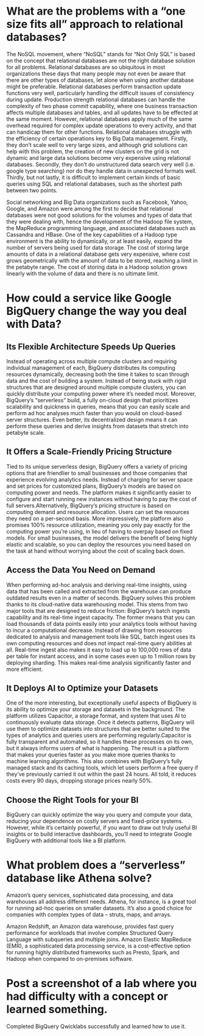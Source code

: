 # What are the problems with a “one size fits all” approach to relational databases?

The NoSQL movement, where “NoSQL” stands for “Not Only SQL” is based on the concept that relational databases are not the right database solution for all problems.  Relational databases are so ubiquitous in most organizations these days that many people may not even be aware that there are other types of databases, let alone when using another database might be preferable. Relational databases perform transaction update functions very well, particularly handling the difficult issues of consistency during update. Production strength relational databases can handle the complexity of two phase commit capability, where one business transaction affects multiple databases and tables, and all updates have to be effected at the same moment.
However, relational databases apply much of the same overhead required for complex update operations to every activity, and that can handicap them for other functions. Relational databases struggle with the efficiency of certain operations key to Big Data management. Firstly, they don’t scale well to very large sizes, and although grid solutions can help with this problem, the creation of new clusters on the grid is not dynamic and large data solutions become very expensive using relational databases. Secondly, they don’t do unstructured data search very well (i.e. google type searching) nor do they handle data in unexpected formats well. Thirdly, but not lastly, it is difficult to implement certain kinds of basic queries using SQL and relational databases, such as the shortest path between two points.

Social networking and Big Data organizations such as Facebook, Yahoo, Google, and Amazon were among the first to decide that relational databases were not good solutions for the volumes and types of data that they were dealing with, hence the development of the Hadoop file system, the MapReduce programming language, and associated databases such as Cassandra and HBase. One of the key capabilities of a Hadoop type environment is the ability to dynamically, or at least easily, expand the number of servers being used for data storage. The cost of storing large amounts of data in a relational database gets very expensive, where cost grows geometrically with the amount of data to be stored, reaching a limit in the petabyte range. The cost of storing data in a Hadoop solution grows linearly with the volume of data and there is no ultimate limit.

# How could a service like Google BigQuery change the way you deal with Data?

## Its Flexible Architecture Speeds Up Queries ##

Instead of operating across multiple compute clusters and requiring individual management of each, BigQuery distributes its computing resources dynamically, decreasing both the time it takes to scan through data and the cost of building a system. Instead of being stuck with rigid structures that are designed around multiple compute clusters, you can quickly distribute your computing power where it’s needed most. Moreover, BigQuery’s “serverless” build, a fully on-cloud design that prioritizes scalability and quickness in queries, means that you can easily scale and perform ad hoc analyses much faster than you would on cloud-based server structures. Even better, its decentralized design means it can perform these queries and derive insights from datasets that stretch into petabyte scale.

## It Offers a Scale-Friendly Pricing Structure ##

Tied to its unique serverless design, BigQuery offers a variety of pricing options that are friendlier to small businesses and those companies that experience evolving analytics needs. Instead of charging for server space and set prices for customized plans, BigQuery’s models are based on computing power and needs. The platform makes it significantly easier to configure and start running new instances without having to pay the cost of full servers.Alternatively, BigQuery’s pricing structure is based on computing demand and resource allocation. Users can set the resources they need on a per-second basis. More impressively, the platform also promises 100% resource utilization, meaning you only pay exactly for the computing power you’re using, in lieu of having to overpay based on fixed models. For small businesses, the model delivers the benefit of being highly elastic and scalable, so you can deploy the resources you need based on the task at hand without worrying about the cost of scaling back down.

## Access the Data You Need on Demand ##

When performing ad-hoc analysis and deriving real-time insights, using data that has been called and extracted from the warehouse can produce outdated results even in a matter of seconds. BigQuery solves this problem thanks to its cloud-native data warehousing model. This stems from two major tools that are designed to reduce friction: BigQuery’s batch ingests capability and its real-time ingest capacity. The former means that you can load thousands of data points easily into your analytics tools without having to incur a computational decrease. Instead of drawing from resources dedicated to analysis and management tools like SQL, batch ingest uses its own computing resources and does not impact real-time query abilities at all. Real-time ingest also makes it easy to load up to 100,000 rows of data per table for instant access, and in some cases even up to 1 million rows by deploying sharding. This makes real-time analysis significantly faster and more efficient.

## It Deploys AI to Optimize your Datasets ##

One of the more interesting, but exceptionally useful aspects of BigQuery is its ability to optimize your storage and datasets in the background. The platform utilizes Capacitor, a storage format, and system that uses AI to continuously evaluate data storage. Once it detects patterns, BigQuery will use them to optimize datasets into structures that are better suited to the types of analytics and queries users are performing regularly.Capacitor is fully transparent and automated, so it handles these processes on its own, but it always informs users of what is happening. The result is a platform that makes your queries faster as you make more queries thanks to machine learning algorithms. This also combines with BigQuery’s fully managed stack and its caching tools, which let users perform a free query if they’ve previously carried it out within the past 24 hours. All told, it reduces costs every 90 days, dropping storage prices nearly 50%.

## Choose the Right Tools for your BI ##

BigQuery can quickly optimize the way you query and compute your data, reducing your dependence on costly servers and fixed-price systems. However, while it’s certainly powerful, if you want to draw out truly useful BI insights or to build interactive dashboards, you’ll need to integrate Google BigQuery with additional tools like a BI platform.

# What problem does a “serverless” database like Athena solve?

Amazon’s query services, sophisticated data processing, and data warehouses all address different needs. Athena, for instance, is a great tool for running ad-hoc queries on smaller datasets. It’s also a good choice for companies with complex types of data – struts, maps, and arrays. 

Amazon Redshift, an Amazon data warehouse, provides fast query performance for workloads that involve complex Structured Query Language with subqueries and multiple joins. Amazon Elastic MapReduce (EMR), a sophisticated data processing service, is a cost-effective option for running highly distributed frameworks such as Presto, Spark, and Hadoop when compared to on-premises software.

# Post a screenshot of a lab where you had difficulty with a concept or learned something.

Completed BigQuery Qwicklabs successfully and learned how to use it.
